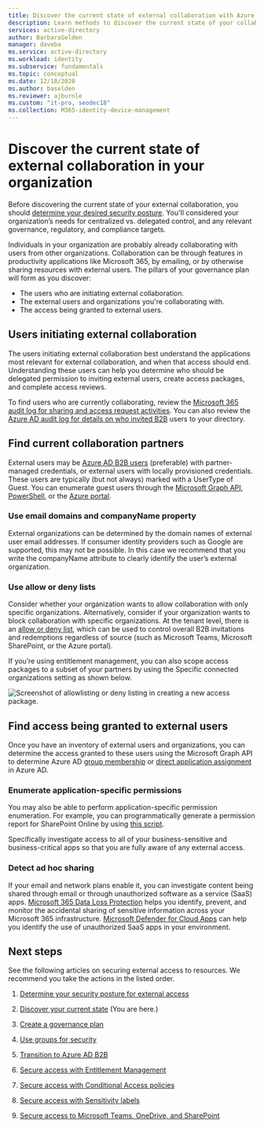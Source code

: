 ```yaml
---
title: Discover the current state of external collaboration with Azure Active Directory 
description: Learn methods to discover the current state of your collaboration.
services: active-directory
author: BarbaraSelden
manager: daveba
ms.service: active-directory
ms.workload: identity
ms.subservice: fundamentals
ms.topic: conceptual
ms.date: 12/18/2020
ms.author: baselden
ms.reviewer: ajburnle
ms.custom: "it-pro, seodec18"
ms.collection: M365-identity-device-management
---
```


# Discover the current state of external collaboration in your organization

Before discovering the current state of your external collaboration, you should [determine your desired security posture](1-secure-access-posture.md). You'll considered your organization’s needs for centralized vs. delegated control, and any relevant governance, regulatory, and compliance targets.

Individuals in your organization are probably already collaborating with users from other organizations. Collaboration can be through features in productivity applications like Microsoft 365, by emailing, or by otherwise sharing resources with external users. The pillars of your governance plan will form as you discover:

* The users who are initiating external collaboration.
* The external users and organizations you're collaborating with.
* The access being granted to external users.

## Users initiating external collaboration

The users initiating external collaboration best understand the applications most relevant for external collaboration, and when that access should end. Understanding these users can help you determine who should be delegated permission to inviting external users, create access packages, and complete access reviews.

To find users who are currently collaborating, review the [Microsoft 365 audit log for sharing and access request activities](/microsoft-365/compliance/search-the-audit-log-in-security-and-compliance#sharing-and-access-request-activities). You can also review the [Azure AD audit log for details on who invited B2B](../external-identities/auditing-and-reporting.md) users to your directory.

## Find current collaboration partners

External users may be [Azure AD B2B users](../external-identities/what-is-b2b.md) (preferable) with partner-managed credentials, or external users with locally provisioned credentials. These users are typically (but not always) marked with a UserType of Guest. You can enumerate guest users through the [Microsoft Graph API](/graph/api/user-list?tabs=http), [PowerShell](/graph/api/user-list?tabs=http), or the [Azure portal](../enterprise-users/users-bulk-download.md).

### Use email domains and companyName property

External organizations can be determined by the domain names of external user email addresses. If consumer identity providers such as Google are supported, this may not be possible. In this case we recommend that you write the companyName attribute to clearly identify the user’s external organization.

### Use allow or deny lists

Consider whether your organization wants to allow collaboration with only specific organizations. Alternatively, consider if your organization wants to block collaboration with specific organizations. At the tenant level, there is an [allow or deny list](../external-identities/allow-deny-list.md), which can be used to control overall B2B invitations and redemptions regardless of source (such as Microsoft Teams, Microsoft SharePoint, or the Azure portal).

If you’re using entitlement management, you can also scope access packages to a subset of your partners by using the Specific connected organizations setting as shown below.

![Screenshot of allowlisting or deny listing in creating a new access package.](media/secure-external-access/2-new-access-package.png)

## Find access being granted to external users

Once you have an inventory of external users and organizations, you can determine the access granted to these users using the Microsoft Graph API to determine Azure AD [group membership](/graph/api/resources/groups-overview) or [direct application assignment](/graph/api/resources/approleassignment) in Azure AD.

### Enumerate application-specific permissions

You may also be able to perform application-specific permission enumeration. For example, you can programmatically generate a permission report for SharePoint Online by using [this script](https://gallery.technet.microsoft.com/office/SharePoint-Online-c9ec4f64).

Specifically investigate access to all of your business-sensitive and business-critical apps so that you are fully aware of any external access.

### Detect ad hoc sharing

If your email and network plans enable it, you can investigate content being shared through email or through unauthorized software as a service (SaaS) apps. [Microsoft 365 Data Loss Protection](/microsoft-365/compliance/data-loss-prevention-policies) helps you identify, prevent, and monitor the accidental sharing of sensitive information across your Microsoft 365 infrastructure. [Microsoft Defender for Cloud Apps](https://www.microsoft.com/microsoft-365/enterprise-mobility-security/cloud-app-security) can help you identify the use of unauthorized SaaS apps in your environment.

## Next steps

See the following articles on securing external access to resources. We recommend you take the actions in the listed order.

1. [Determine your security posture for external access](1-secure-access-posture.md)

2. [Discover your current state](2-secure-access-current-state.md) (You are here.)

3. [Create a governance plan](3-secure-access-plan.md)

4. [Use groups for security](4-secure-access-groups.md)

5. [Transition to Azure AD B2B](5-secure-access-b2b.md)

6. [Secure access with Entitlement Management](6-secure-access-entitlement-managment.md)

7. [Secure access with Conditional Access policies](7-secure-access-conditional-access.md)

8. [Secure access with Sensitivity labels](8-secure-access-sensitivity-labels.md)

9. [Secure access to Microsoft Teams, OneDrive, and SharePoint](9-secure-access-teams-sharepoint.md)
